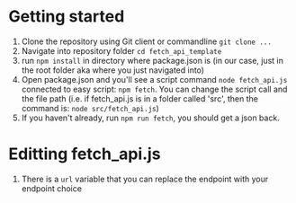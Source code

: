 # Getting started
1. Clone the repository using Git client or commandline ```git clone ...```
2. Navigate into repository folder ```cd fetch_api_template```
3. run ```npm install``` in directory where package.json is (in our case, just in the root folder aka where you just navigated into)
4. Open package.json and you'll see a script command ```node fetch_api.js``` connected to easy script: ```npm fetch```. You can change the script call and the file path (i.e. if fetch_api.js is in a folder called 'src', then the command is: ```node src/fetch_api.js```)
5. If you haven't already, run ```npm run fetch```, you should get a json back. 

# Editting fetch_api.js
1. There is a `url` variable that you can replace the endpoint with your endpoint choice